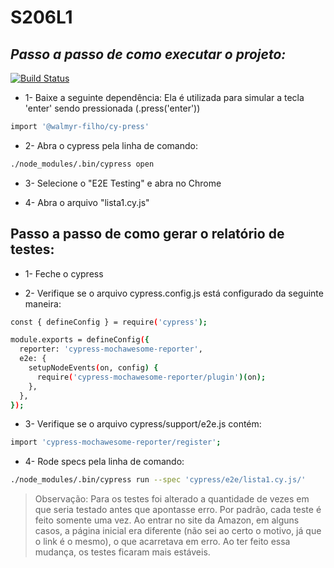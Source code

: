 # S206L1

## _Passo a passo de como executar o projeto:_

[![Build Status](https://travis-ci.org/joemccann/dillinger.svg?branch=master)](https://github.com/alinepmarcondes/S206L1/tree/master)

- 1- Baixe a seguinte dependência:
  Ela é utilizada para simular a tecla 'enter' sendo pressionada (.press('enter'))

```sh
import '@walmyr-filho/cy-press'
```

- 2- Abra o cypress pela linha de comando:

```sh
./node_modules/.bin/cypress open
```

- 3- Selecione o "E2E Testing" e abra no Chrome

- 4- Abra o arquivo "lista1.cy.js"

## Passo a passo de como gerar o relatório de testes:

- 1- Feche o cypress

- 2- Verifique se o arquivo cypress.config.js está configurado da seguinte maneira:

```sh
const { defineConfig } = require('cypress');

module.exports = defineConfig({
  reporter: 'cypress-mochawesome-reporter',
  e2e: {
    setupNodeEvents(on, config) {
      require('cypress-mochawesome-reporter/plugin')(on);
    },
  },
});
```

- 3- Verifique se o arquivo cypress/support/e2e.js contém:

```sh
import 'cypress-mochawesome-reporter/register';
```

- 4- Rode specs pela linha de comando:

```sh
./node_modules/.bin/cypress run --spec 'cypress/e2e/lista1.cy.js/'
```

> Observação:
> Para os testes foi alterado a quantidade de vezes em que seria testado antes que apontasse erro. Por padrão, cada teste é feito somente uma vez. Ao entrar no site da Amazon, em alguns
> casos, a página inicial era diferente (não sei ao certo o motivo, já que o link é o mesmo), o que acarretava em erro. Ao ter feito essa mudança, os testes ficaram mais estáveis.
